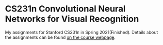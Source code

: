 # CS231n Convolutional Neural Networks for Visual Recognition
My assignments for Stanford CS231n in Spring 2021(Finished).
Details about the assignments can be found [on the course webpage](http://cs231n.github.io/).
